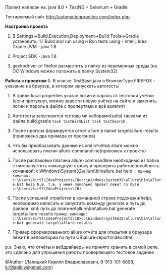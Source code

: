 Проект написан на: java 8.0 + TestNG + Selenium + Gradle

Тестируемый сайт http://automationpractice.com/index.php

**Настройка проекта**
1. В Settings->Build,Execution,Deployment->Build Tools->Gradle установить:
1.1 Build and run using и Run tests using  - Intellij Idea
   Gradle JVM - java 1.8

2. Project SDK - java 1.8 

3. geckodriver от firefox разместить в папку из переменных среды (на ОС Windows можно положить в папку System32)

**Работа с проектом**
0. В классе TestBase.java в BrowserType.FIREFOX - указание на браузер, в котором запускать автотесты

1. В файле local.properties указан логин и пароль от тестовой учётки (если протухнут, 
   можно завести новую учётку на сайте и заменить логин и пароль в файле с пропертями и всё взлетит)
   
2. Автотесты запускаются тестовыми наборами(suits) тасками из файла build.gradle
`task testWishList
task testSearch`

3. После прогона формируется отчет allure в папке target\allure-results (приложено два примера от прогонов)

4. Что бы преобразовать данные из xml отчётов allure можно использовать плагин allure-commandline(приложен к проекту)

5. После распаковки плагина allure-commandline необходимо из папки с ним запустить командную строку 
   и проверить работоспособность командой: c:\Windows\System32\allure\bin\allure.bat help
`  пример команды: c:\Users\kir9l\IdeaProjects\CB>c:\Windows\System32\allure\bin\allure.bat help
   N.B. т.е. у меня локально проект лежит по пути c:\Users\kir9l\IdeaProjects\CB)`
   
6. После успешной отработки в командной строке подсказки(help), необходимо написать и запустить команду generate 
   и путь до файлов .xml: *путь до плагина*\allure\bin\allure.bat generate target\allure-results
   `пример команды: c:\Users\kir9l\IdeaProjects\CB>c:\Windows\System32\allure\bin\allure.bat generate target\allure-results`

7. Пример сформированного allure отчёта для открытия в браузере лежит в репозитории по пути CB\allure-report\index.html

p.s. Знаю, что отчёты и вебдрайверы не принято хранить в самой репе, 
это сделано для упрощения работы проверяющего тестовое задание

@Author (Лапицкий Кирилл Владиславович, 8-913-101-6898, kir9lapikiy@gmail.com)
